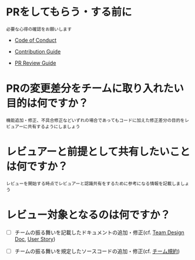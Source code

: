 # PRをしてもらう・する前に

```
必要な心得の確認をお願いします
```

- [Code of Conduct]()

- [Contribution Guide]()

- [PR Review Guide]()

# PRの変更差分をチームに取り入れたい目的は何ですか？

```
機能追加・修正、不具合修正などいずれの場合であってもコードに加えた修正差分の目的をレビュアーに共有するようにしましょう
```

# レビュアーと前提として共有したいことは何ですか？

```
レビューを開始する時点でレビュアーと認識共有をするために参考になる情報を記載しましょう
```


# レビュー対象となるのは何ですか？

- [ ] チームの振る舞いを記載したドキュメントの追加・修正(cf. [Team Design Doc](), [User Story]())

- [ ] チームの振る舞いを規定したソースコードの追加・修正(cf. [チーム規約]())